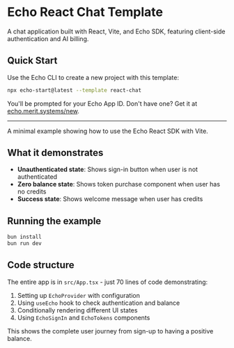 # Echo React Chat Template

A chat application built with React, Vite, and Echo SDK, featuring client-side authentication and AI billing.

## Quick Start

Use the Echo CLI to create a new project with this template:

```bash
npx echo-start@latest --template react-chat
```

You'll be prompted for your Echo App ID. Don't have one? Get it at [echo.merit.systems/new](https://echo.merit.systems/new).

---

A minimal example showing how to use the Echo React SDK with Vite.

## What it demonstrates

- **Unauthenticated state**: Shows sign-in button when user is not authenticated
- **Zero balance state**: Shows token purchase component when user has no credits
- **Success state**: Shows welcome message when user has credits

## Running the example

```bash
bun install
bun run dev
```

## Code structure

The entire app is in `src/App.tsx` - just 70 lines of code demonstrating:

1. Setting up `EchoProvider` with configuration
2. Using `useEcho` hook to check authentication and balance
3. Conditionally rendering different UI states
4. Using `EchoSignIn` and `EchoTokens` components

This shows the complete user journey from sign-up to having a positive balance.
